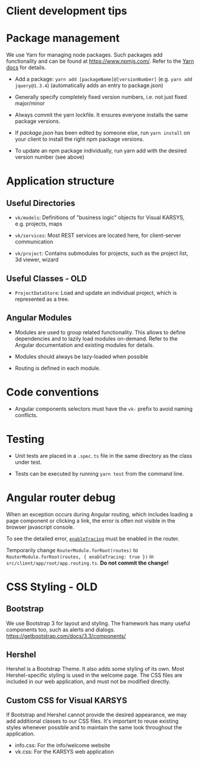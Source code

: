Client development tips
========================

# Package management
We use Yarn for managing node packages. Such packages add functionality and can be found at https://www.npmjs.com/. Refer to the [Yarn docs](https://yarnpkg.com/en/docs) for details.

- Add a package: `yarn add [packageName]@[versionNumber]` (e.g. `yarn add jquery@1.3.4`) (automatically adds an entry to package.json)

- Generally specify completely fixed version numbers, i.e. not just fixed major/minor

- Always commit the yarn lockfile. It ensures everyone installs the same package versions.

- If *package.json* has been edited by someone else, run `yarn install` on your client to install the right npm package versions.

- To update an npm package individually, run yarn add with the desired version number (see above)

# Application structure

Useful Directories
------------

- `vk/models`: Definitions of "business logic" objects for Visual KARSYS, e.g. projects, maps

- `vk/services`: Most REST services are located here, for client-server communication

- `vk/project`: Contains submodules for projects, such as the project list, 3d viewer, wizard

Useful Classes - OLD
---------------

- `ProjectDataStore`: Load and update an individual project, which is represented as a tree.


Angular Modules
----------------
- Modules are used to group related functionality. This allows to define dependencies and to lazily load modules on-demand. Refer to the Angular documentation and existing modules for details.

- Modules should always be lazy-loaded when possible

- Routing is defined in each module.

# Code conventions

- Angular components selectors must have the `vk-` prefix to avoid naming conflicts.

# Testing

- Unit tests are placed in a `.spec.ts` file in the same directory as the class under test.

- Tests can be executed by running `yarn test` from the command line.

# Angular router debug

When an exception occurs during Angular routing, which includes loading a page component or clicking a link, the error is often not visible in the browser javascript console.

To see the detailed error, [`enableTracing`](https://v2.angular.io/docs/ts/latest/api/router/index/ExtraOptions-interface.html#!#enableTracing-anchor) must be enabled in the router.

Temporarily change `RouterModule.forRoot(routes)` to `RouterModule.forRoot(routes, { enableTracing: true })` in `src/client/app/root/app.routing.ts`. **Do not commit the change!**

# CSS Styling - OLD

## Bootstrap
We use Bootstrap 3 for layout and styling. The framework has many useful components too, such as alerts and dialogs. https://getbootstrap.com/docs/3.3/components/

## Hershel
Hershel is a Bootstrap Theme. It also adds some styling of its own. Most Hershel-specific styling is used in the welcome page. The CSS files are included in our web application, and must not be modified directly.

## Custom CSS for Visual KARSYS
If Bootstrap and Hershel cannot provide the desired appearance, we may add additional classes to our CSS files. It's important to reuse existing styles whenever possible and to maintain the same look throughout the application.

* info.css: For the info/welcome website
* vk.css: For the KARSYS web application
